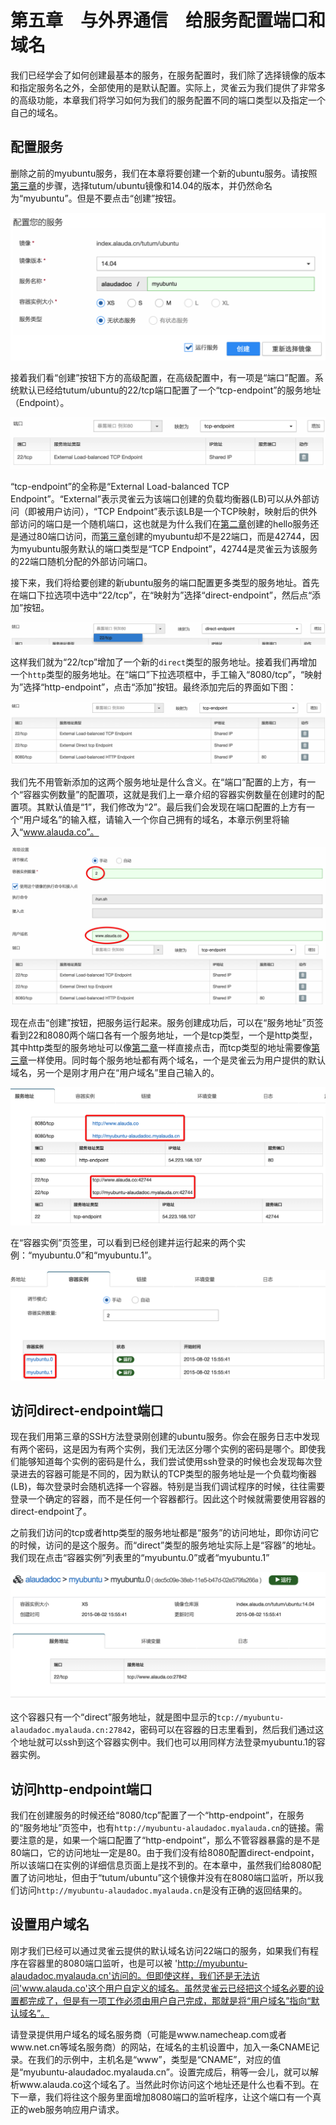# 第五章　与外界通信　给服务配置端口和域名

我们已经学会了如何创建最基本的服务，在服务配置时，我们除了选择镜像的版本和指定服务名之外，全部使用的是默认配置。实际上，灵雀云为我们提供了非常多的高级功能，本章我们将学习如何为我们的服务配置不同的端口类型以及指定一个自己的域名。


## 配置服务

删除之前的myubuntu服务，我们在本章将要创建一个新的ubuntu服务。请按照[第三章](service-with-ssh.md)的步骤，选择tutum/ubuntu镜像和14.04的版本，并仍然命名为“myubuntu”。但是不要点击“创建”按钮。

![](../images/tutorial/communication-create.png)

接着我们看“创建”按钮下方的高级配置，在高级配置中，有一项是“端口”配置。系统默认已经给tutum/ubuntu的22/tcp端口配置了一个“tcp-endpoint”的服务地址（Endpoint）。

![](../images/tutorial/communication-port1.png)

“tcp-endpoint”的全称是“External Load-balanced TCP Endpoint”。“External”表示灵雀云为该端口创建的负载均衡器(LB)可以从外部访问（即被用户访问），“TCP Endpoint”表示该LB是一个TCP映射，映射后的供外部访问的端口是一个随机端口，这也就是为什么我们在[第二章](hello-world.md)创建的hello服务还是通过80端口访问，而[第三章](service-with-ssh.md)创建的myubuntu却不是22端口，而是42744，因为myubuntu服务默认的端口类型是“TCP Endpoint”，42744是灵雀云为该服务的22端口随机分配的外部访问端口。

接下来，我们将给要创建的新ubuntu服务的端口配置更多类型的服务地址。首先在端口下拉选项中选中“22/tcp”，在“映射为”选择“direct-endpoint”，然后点“添加”按钮。

![](../images/tutorial/communication-port2.png)

这样我们就为“22/tcp”增加了一个新的`direct`类型的服务地址。接着我们再增加一个`http`类型的服务地址。在“端口”下拉选项框中，手工输入“8080/tcp”，“映射为”选择“http-endpoint”，点击“添加”按钮。最终添加完后的界面如下图：

![](../images/tutorial/communication-port3.png)

我们先不用管新添加的这两个服务地址是什么含义。在“端口”配置的上方，有一个“容器实例数量”的配置项，这就是我们上一章介绍的容器实例数量在创建时的配置项。其默认值是“1”，我们修改为“2”。最后我们会发现在端口配置的上方有一个“用户域名”的输入框，请输入一个你自己拥有的域名，本章示例里将输入“www.alauda.co”。

![](../images/tutorial/communication-port4.png)

现在点击“创建”按钮，把服务运行起来。服务创建成功后，可以在“服务地址”页签看到22和8080两个端口各有一个服务地址，一个是tcp类型，一个是http类型，其中http类型的服务地址可以像[第二章](hello-world.md)一样直接点击，而tcp类型的地址需要像[第三章](service-with-ssh.md)一样使用。同时每个服务地址都有两个域名，一个是灵雀云为用户提供的默认域名，另一个是刚才用户在“用户域名”里自己输入的。

![](../images/tutorial/communication-view1.png)

在“容器实例”页签里，可以看到已经创建并运行起来的两个实例：“myubuntu.0”和“myubuntu.1”。

![](../images/tutorial/communication-view2.png)


## 访问direct-endpoint端口

现在我们用第三章的SSH方法登录刚创建的ubuntu服务。你会在服务日志中发现有两个密码，这是因为有两个实例，我们无法区分哪个实例的密码是哪个。即使我们能够知道每个实例的密码是什么，我们尝试使用ssh登录的时候也会发现每次登录进去的容器可能是不同的，因为默认的TCP类型的服务地址是一个负载均衡器(LB)，每次登录时会随机选择一个容器。特别是当我们调试程序的时候，往往需要登录一个确定的容器，而不是任何一个容器都行。因此这个时候就需要使用容器的direct-endpoint了。

之前我们访问的tcp或者http类型的服务地址都是“服务”的访问地址，即你访问它的时候，访问的是这个服务。而“direct”类型的服务地址实际上是“容器”的地址。我们现在点击“容器实例”列表里的“myubuntu.0”或者“myubuntu.1”

![](../images/tutorial/communication-inst-view.png)

这个容器只有一个“direct”服务地址，就是图中显示的`tcp://myubuntu-alaudadoc.myalauda.cn:27842`，密码可以在容器的日志里看到，然后我们通过这个地址就可以ssh到这个容器实例中。我们也可以用同样方法登录myubuntu.1的容器实例。


## 访问http-endpoint端口

我们在创建服务的时候还给“8080/tcp”配置了一个“http-endpoint”，在服务的“服务地址”页签中，也有`http://myubuntu-alaudadoc.myalauda.cn`的链接。需要注意的是，如果一个端口配置了“http-endpoint”，那么不管容器暴露的是不是80端口，它的访问地址一定是80。由于我们没有给8080配置direct-endpoint，所以该端口在实例的详细信息页面上是找不到的。在本章中，虽然我们给8080配置了访问地址，但由于“tutum/ubuntu”这个镜像并没有在8080端口监听，所以我们访问`http://myubuntu-alaudadoc.myalauda.cn`是没有正确的返回结果的。

## 设置用户域名
刚才我们已经可以通过灵雀云提供的默认域名访问22端口的服务，如果我们有程序在容器里的8080端口监听，也是可以被
'http://myubuntu-alaudadoc.myalauda.cn'访问的。但即使这样，我们还是无法访问'www.alauda.co'这个用户自定义的域名。虽然灵雀云已经把这个域名必要的设置都完成了，但是有一项工作必须由用户自己完成，那就是将“用户域名”指向“默认域名”。

请登录提供用户域名的域名服务商（可能是www.namecheap.com或者www.net.cn等域名服务商）的网站，在域名的主机设置中，加入一条CNAME记录。在我们的示例中，主机名是“www”，类型是“CNAME”，对应的值是“myubuntu-alaudadoc.myalauda.cn”。设置完成后，稍等一会儿，就可以解析www.alauda.co这个域名了。当然此时你访问这个地址还是什么也看不到。在下一章，我们将往这个服务里面增加8080端口的监听程序，让这个端口有一个真正的web服务响应用户请求。
